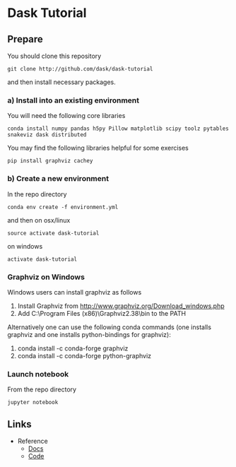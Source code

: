# Dask Tutorial

## Prepare

You should clone this repository

    git clone http://github.com/dask/dask-tutorial

and then install necessary packages.

### a) Install into an existing environment

You will need the following core libraries

    conda install numpy pandas h5py Pillow matplotlib scipy toolz pytables snakeviz dask distributed

You may find the following libraries helpful for some exercises

    pip install graphviz cachey
    
### b) Create a new environment

In the repo directory

    conda env create -f environment.yml 

and then on osx/linux

    source activate dask-tutorial

on windows

    activate dask-tutorial



### Graphviz on Windows

Windows users can install graphviz as follows

1. Install Graphviz from http://www.graphviz.org/Download_windows.php
2. Add C:\Program Files (x86)\Graphviz2.38\bin to the PATH

Alternatively one can use the following conda commands (one installs graphviz and one installs python-bindings for graphviz):

1. conda install -c conda-forge graphviz
2. conda install -c conda-forge python-graphviz


### Launch notebook

From the repo directory

    jupyter notebook 
	
## Links

*  Reference
    *  [Docs](http://dask.pydata.org/en/latest/)
    *  [Code](https://github.com/dask/dask/)
